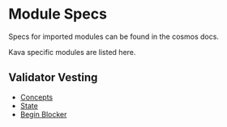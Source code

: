 # Module Specs

Specs for imported modules can be found in the cosmos docs.

Kava specific modules are listed here.

## Validator Vesting

<!-- - [validator-vesting](../../x/validator-vesting/spec/)
- [validator-vesting](validator-vesting/README.md) -->

- [Concepts](validator-vesting/01_concepts.md)
- [State](validator-vesting/02_state.md)
- [Begin Blocker](validator-vesting/03_begin_block.md)
